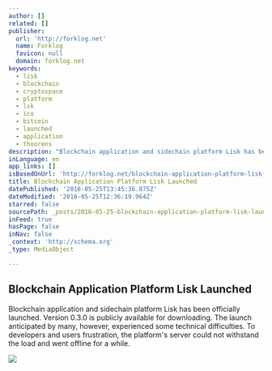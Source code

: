 ```yaml
---
author: []
related: []
publisher:
  url: 'http://forklog.net'
  name: Forklog
  favicon: null
  domain: forklog.net
keywords:
  - lisk
  - blockchain
  - cryptospace
  - platform
  - lsk
  - ico
  - bitcoin
  - launched
  - application
  - thoorens
description: "Blockchain application and sidechain platform Lisk has been officially launched. Version 0.3.0 is publicly available for downloading. The launch anticipated by many, however, experienced some technical difficulties. To developers and users frustration, the platform's server could not withstand the load and went offline for a while."
inLanguage: en
app_links: []
isBasedOnUrl: 'http://forklog.net/blockchain-application-platform-lisk-launched/'
title: Blockchain Application Platform Lisk Launched
datePublished: '2016-05-25T13:45:36.875Z'
dateModified: '2016-05-25T12:36:19.964Z'
starred: false
sourcePath: _posts/2016-05-25-blockchain-application-platform-lisk-launched.md
inFeed: true
hasPage: false
inNav: false
_context: 'http://schema.org'
_type: MediaObject

---
```

<article style=""><h1>Blockchain Application Platform Lisk Launched</h1><p>Blockchain application and sidechain platform Lisk has been officially launched. Version 0.3.0 is publicly available for downloading. The launch anticipated by many, however, experienced some technical difficulties. To developers and users frustration, the platform's server could not withstand the load and went offline for a while.</p><img src="http://forklog.net/wp-content/uploads/2016/03/smartcontracts03-1.png" /></article>
